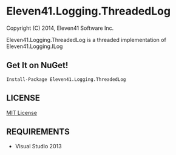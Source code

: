 # Eleven41.Logging.ThreadedLog

Copyright (C) 2014, Eleven41 Software Inc.

Eleven41.Logging.ThreadedLog is a threaded implementation of Eleven41.Logging.ILog

## Get It on NuGet!

	Install-Package Eleven41.Logging.ThreadedLog

## LICENSE
[MIT License](https://github.com/eleven41/Eleven41.Logging.ThreadedLog/blob/master/LICENSE.md)

## REQUIREMENTS

* Visual Studio 2013
